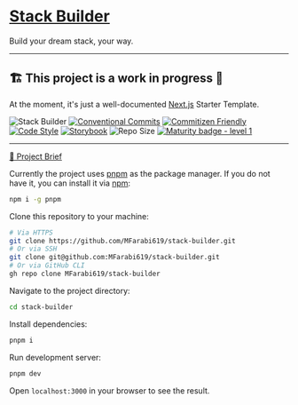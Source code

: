 # [Stack Builder](https://mfarabi.dev/stackbuilder)

Build your dream stack, your way.

<hr/>

## 🏗️ This project is a work in progress 🚧

At the moment, it's just a well-documented [Next.js](https://nextjs.org/) Starter Template.

![Stack Builder](https://img.shields.io/badge/stack_builder-v0.0-%23ed6c6c?style=plastic&logo=github&logoColor=%23fa2dfd&labelColor=%23e9d40d&color=%23ed6c6c&link=https%3A%2F%2Fgithub.com%2FMFarabi619%2Fstack-builder)
[![Conventional Commits](https://img.shields.io/badge/Conventional%20Commits-1.0.0-%23FE5196?logo=conventionalcommits&logoColor=white)](https://conventionalcommits.org)
[![Commitizen Friendly](https://img.shields.io/badge/commitizen-friendly-brightgreen.svg)](http://commitizen.github.io/cz-cli/)
[![Code Style](https://antfu.me/badge-code-style.svg)](https://github.com/antfu/eslint-config)
[![Storybook](https://raw.githubusercontent.com/storybooks/brand/master/badge/badge-storybook.svg)](https://github.com/storybooks/storybook)
![Repo Size](https://img.shields.io/github/repo-size/mfarabi619/stack-builder)
[![Maturity badge - level 1](https://img.shields.io/badge/Maturity-Level%201%20--%20New%20Project-yellow.svg)](https://github.com/tophat/getting-started/blob/master/scorecard.md)

<!--[![App Status](https://img.shields.io/website-up-down-green-red/http/shields.io.svg)](http://www.chemicalgraphtheory.com) -->
<!---[![Coverage Status](https://coveralls.io/repos/github/Sulstice/global-chem/badge.svg?branch=master)](https://github.com/mfarabi619/stack-builder) --->
<hr/>

[📄 Project Brief](https://github.com/users/MFarabi619/projects/18?pane=issue&itemId=68925427)

Currently the project uses [pnpm](https://pnpm.io/) as the package manager. If you do not have it, you can install it via [npm](https://www.npmjs.com/):

```bash
npm i -g pnpm
```

Clone this repository to your machine:

```bash
# Via HTTPS
git clone https://github.com/MFarabi619/stack-builder.git
# Or via SSH
git clone git@github.com:MFarabi619/stack-builder.git
# Or via GitHub CLI
gh repo clone MFarabi619/stack-builder
```

Navigate to the project directory:

```bash
cd stack-builder
```

Install dependencies:

```bash
pnpm i
```

Run development server:

```bash
pnpm dev
```

Open `localhost:3000` in your browser to see the result.
